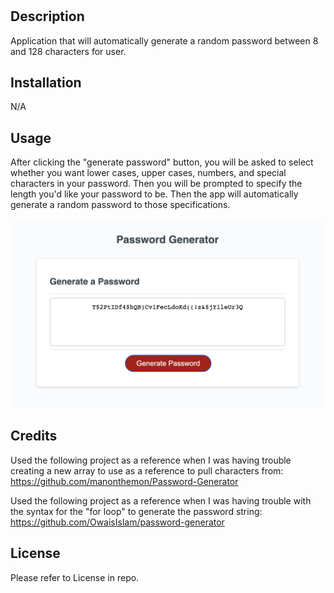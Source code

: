 # <Password Generator>

## Description

Application that will automatically generate a random password between 8 and 128 characters for user. 

## Installation

N/A

## Usage

After clicking the "generate password" button, you will be asked to select whether you want lower cases, upper cases, numbers, and special characters in your password. Then you will be prompted to specify the length you'd like your password to be. Then the app will automatically generate a random password to those specifications. 

![Password Generator in Use](<assets/Screenshot 2023-08-10 at 12.50.40 PM.png>)

## Credits

Used the following project as a reference when I was having trouble creating a new array to use as a reference to pull characters from: 
https://github.com/manonthemon/Password-Generator

Used the following project as a reference when I was having trouble with the syntax for the "for loop" to generate the password string: 
https://github.com/OwaisIslam/password-generator

## License

Please refer to License in repo. 